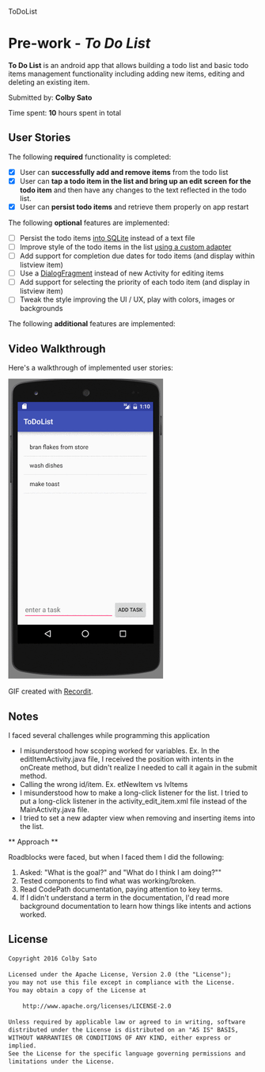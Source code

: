ToDoList

# Pre-work - *To Do List*

**To Do List** is an android app that allows building a todo list and basic todo items management functionality including adding new items, editing and deleting an existing item.

Submitted by: **Colby Sato**

Time spent: **10** hours spent in total

## User Stories

The following **required** functionality is completed:

* [X] User can **successfully add and remove items** from the todo list
* [X] User can **tap a todo item in the list and bring up an edit screen for the todo item** and then have any changes to the text reflected in the todo list.
* [X] User can **persist todo items** and retrieve them properly on app restart

The following **optional** features are implemented:

* [ ] Persist the todo items [into SQLite](http://guides.codepath.com/android/Persisting-Data-to-the-Device#sqlite) instead of a text file
* [ ] Improve style of the todo items in the list [using a custom adapter](http://guides.codepath.com/android/Using-an-ArrayAdapter-with-ListView)
* [ ] Add support for completion due dates for todo items (and display within listview item)
* [ ] Use a [DialogFragment](http://guides.codepath.com/android/Using-DialogFragment) instead of new Activity for editing items
* [ ] Add support for selecting the priority of each todo item (and display in listview item)
* [ ] Tweak the style improving the UI / UX, play with colors, images or backgrounds

The following **additional** features are implemented:


## Video Walkthrough 

Here's a walkthrough of implemented user stories:

<img src='toDoList.gif' title='Video Walkthrough' width='' alt='Video Walkthrough' />

GIF created with [Recordit](http://recordit.co/).

## Notes

I faced several challenges while programming this application
* I misunderstood how scoping worked for variables. Ex. In the editItemActivity.java file, I received the position with intents in the onCreate method, but didn't realize I needed to call it again in the submit method.
* Calling the wrong id/item. Ex. etNewItem vs lvItems
* I misunderstood how to make a long-click listener for the list. I tried to put a long-click listener in the activity_edit_item.xml file instead of the MainActivity.java file. 
* I tried to set a new adapter view when removing and inserting items into the list.  

** Approach **

Roadblocks were faced, but when I faced them I did the following:
1. Asked: "What is the goal?" and "What do I think I am doing?""
2. Tested components to find what was working/broken.
3. Read CodePath documentation, paying attention to key terms. 
4. If I didn't understand a term in the documentation, I'd read more background documentation to learn how things like intents and actions worked. 
 
## License

    Copyright 2016 Colby Sato

    Licensed under the Apache License, Version 2.0 (the "License");
    you may not use this file except in compliance with the License.
    You may obtain a copy of the License at

        http://www.apache.org/licenses/LICENSE-2.0

    Unless required by applicable law or agreed to in writing, software
    distributed under the License is distributed on an "AS IS" BASIS,
    WITHOUT WARRANTIES OR CONDITIONS OF ANY KIND, either express or implied.
    See the License for the specific language governing permissions and
    limitations under the License.